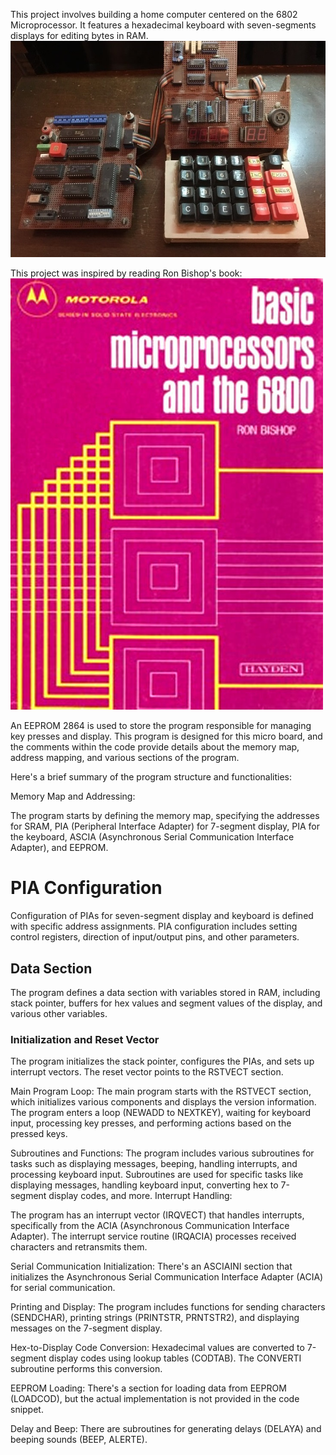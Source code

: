 This project involves building a home computer centered on the 6802 Microprocessor. It features a hexadecimal keyboard with seven-segments displays for editing bytes in RAM. 
![](BoardPicture.jpg)

This project was inspired by reading Ron Bishop's book:
![](PhotoBookRonBishop.jpg)

An EEPROM 2864 is used to store the program responsible for managing key presses and display.
This program is designed for this micro board, and the comments within the code provide details about the memory map, address mapping, and various sections of the program.

Here's a brief summary of the program structure and functionalities:

Memory Map and Addressing:

The program starts by defining the memory map, specifying the addresses for SRAM, PIA (Peripheral Interface Adapter) for 7-segment display, PIA for the keyboard, ASCIA (Asynchronous Serial Communication Interface Adapter), and EEPROM.

# PIA Configuration

Configuration of PIAs for seven-segment display and keyboard is defined with specific address assignments.
PIA configuration includes setting control registers, direction of input/output pins, and other parameters.

## Data Section

The program defines a data section with variables stored in RAM, including stack pointer, buffers for hex values and segment values of the display, and various other variables.

### Initialization and Reset Vector

The program initializes the stack pointer, configures the PIAs, and sets up interrupt vectors.
The reset vector points to the RSTVECT section.

Main Program Loop:
The main program starts with the RSTVECT section, which initializes various components and displays the version information.
The program enters a loop (NEWADD to NEXTKEY), waiting for keyboard input, processing key presses, and performing actions based on the pressed keys.

Subroutines and Functions:
The program includes various subroutines for tasks such as displaying messages, beeping, handling interrupts, and processing keyboard input.
Subroutines are used for specific tasks like displaying messages, handling keyboard input, converting hex to 7-segment display codes, and more.
Interrupt Handling:

The program has an interrupt vector (IRQVECT) that handles interrupts, specifically from the ACIA (Asynchronous Communication Interface Adapter).
The interrupt service routine (IRQACIA) processes received characters and retransmits them.

Serial Communication Initialization:
There's an ASCIAINI section that initializes the Asynchronous Serial Communication Interface Adapter (ACIA) for serial communication.

Printing and Display:
The program includes functions for sending characters (SENDCHAR), printing strings (PRINTSTR, PRNTSTR2), and displaying messages on the 7-segment display.

Hex-to-Display Code Conversion:
Hexadecimal values are converted to 7-segment display codes using lookup tables (CODTAB).
The CONVERTI subroutine performs this conversion.

EEPROM Loading:
There's a section for loading data from EEPROM (LOADCOD), but the actual implementation is not provided in the code snippet.

Delay and Beep:
There are subroutines for generating delays (DELAYA) and beeping sounds (BEEP, ALERTE).
